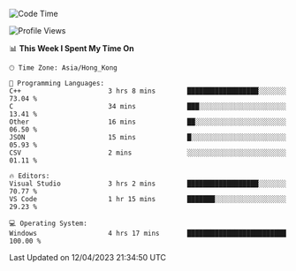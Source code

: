 <!--START_SECTION:waka-->
![Code Time](http://img.shields.io/badge/Code%20Time-46%20hrs%2010%20mins-blue)

![Profile Views](http://img.shields.io/badge/Profile%20Views-1-blue)

📊 **This Week I Spent My Time On** 

```text
🕑︎ Time Zone: Asia/Hong_Kong

💬 Programming Languages: 
C++                      3 hrs 8 mins        ██████████████████░░░░░░░   73.04 % 
C                        34 mins             ███░░░░░░░░░░░░░░░░░░░░░░   13.41 % 
Other                    16 mins             ██░░░░░░░░░░░░░░░░░░░░░░░   06.50 % 
JSON                     15 mins             █░░░░░░░░░░░░░░░░░░░░░░░░   05.93 % 
CSV                      2 mins              ░░░░░░░░░░░░░░░░░░░░░░░░░   01.11 % 

🔥 Editors: 
Visual Studio            3 hrs 2 mins        ██████████████████░░░░░░░   70.77 % 
VS Code                  1 hr 15 mins        ███████░░░░░░░░░░░░░░░░░░   29.23 % 

💻 Operating System: 
Windows                  4 hrs 17 mins       █████████████████████████   100.00 % 
```


 Last Updated on 12/04/2023 21:34:50 UTC
<!--END_SECTION:waka-->
